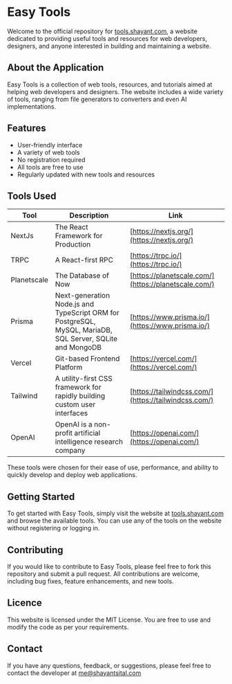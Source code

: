 # Easy Tools
Welcome to the official repository for [tools.shayant.com](https://tools.shayant.com), a website dedicated to providing useful tools and resources for web developers, designers, and anyone interested in building and maintaining a website.

## About the Application
Easy Tools is a collection of web tools, resources, and tutorials aimed at helping web developers and designers. The website includes a wide variety of tools, ranging from file generators to converters and even AI implementations.

## Features
  - User-friendly interface
  - A variety of web tools
  - No registration required
  - All tools are free to use
  - Regularly updated with new tools and resources

## Tools Used


| Tool | Description | Link |
| ------ | ------ | ------ |
| NextJs | The React Framework for Production | [https://nextjs.org/](https://nextjs.org/) |
| TRPC | A React-first RPC | [https://trpc.io/](https://trpc.io/) |
| Planetscale | The Database of Now | [https://planetscale.com/](https://planetscale.com/) |
| Prisma | Next-generation Node.js and TypeScript ORM for PostgreSQL, MySQL, MariaDB, SQL Server, SQLite and MongoDB | [https://www.prisma.io/](https://www.prisma.io/) |
| Vercel | Git-based Frontend Platform | [https://vercel.com/](https://vercel.com/) |
| Tailwind | A utility-first CSS framework for rapidly building custom user interfaces | [https://tailwindcss.com/](https://tailwindcss.com/) |
| OpenAI | OpenAI is a non-profit artificial intelligence research company | [https://openai.com/](https://openai.com/)

These tools were chosen for their ease of use, performance, and ability to quickly develop and deploy web applications.

## Getting Started
To get started with Easy Tools, simply visit the website at [tools.shayant.com](tools.shayant.com) and browse the available tools. You can use any of the tools on the website without registering or logging in.


## Contributing

If you would like to contribute to Easy Tools, please feel free to fork this repository and submit a pull request. All contributions are welcome, including bug fixes, feature enhancements, and new tools.

## Licence
This website is licensed under the MIT License. You are free to use and modify the code as per your requirements.

## Contact
If you have any questions, feedback, or suggestions, please feel free to contact the developer at [me@shayantsital.com](me@shayantsital.com)